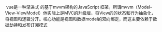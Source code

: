 ​		vue是一种渐进式 的基于mvvm架构的JavaScript 框架。所谓mvvm（Model-View-ViewModel）他实际上是MVC的升级版，将View的的状态和行为抽象化，将视图和逻辑分开。核心功能是视图和数据model的双向绑定，而这主要依赖于数据劫持和发布订阅模式

